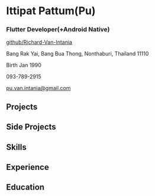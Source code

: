 # Ittipat  Pattum(Pu)

### Flutter Developer(+Android Native)

[github/Richard-Van-Intania](https://github.com/Richard-Van-Intania)

Bang Rak Yai, Bang Bua Thong, Nonthaburi, Thailand 11110

Birth Jan 1990

093-789-2915

pu.van.intania@gmail.com

## Projects

## Side Projects

## Skills

## Experience

## Education


